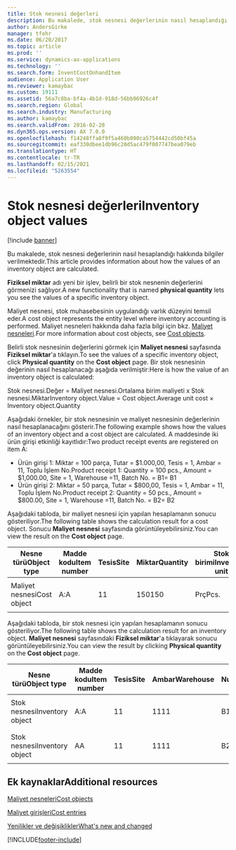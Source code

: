 ```yaml
---
title: Stok nesnesi değerleri
description: Bu makalede, stok nesnesi değerlerinin nasıl hesaplandığı hakkında bilgiler verilmektedir.
author: AndersGirke
manager: tfehr
ms.date: 06/20/2017
ms.topic: article
ms.prod: ''
ms.service: dynamics-ax-applications
ms.technology: ''
ms.search.form: InventCostOnhandItem
audience: Application User
ms.reviewer: kamaybac
ms.custom: 19111
ms.assetid: 56a7c8ba-bf4a-4b1d-918d-56bb96926c4f
ms.search.region: Global
ms.search.industry: Manufacturing
ms.author: kamaybac
ms.search.validFrom: 2016-02-28
ms.dyn365.ops.version: AX 7.0.0
ms.openlocfilehash: f14248ffa8f9f5a460b090ca5754442cd50bf45a
ms.sourcegitcommit: eaf330dbee1db96c20d5ac479f007747bea079eb
ms.translationtype: HT
ms.contentlocale: tr-TR
ms.lasthandoff: 02/15/2021
ms.locfileid: "5263554"
---
```

# <a name="inventory-object-values"></a><span data-ttu-id="51589-103">Stok nesnesi değerleri</span><span class="sxs-lookup"><span data-stu-id="51589-103">Inventory object values</span></span>

[!include [banner](../includes/banner.md)]

<span data-ttu-id="51589-104">Bu makalede, stok nesnesi değerlerinin nasıl hesaplandığı hakkında bilgiler verilmektedir.</span><span class="sxs-lookup"><span data-stu-id="51589-104">This article provides information about how the values of an inventory object are calculated.</span></span> 

<span data-ttu-id="51589-105">**Fiziksel miktar** adı yeni bir işlev, belirli bir stok nesnenin değerlerini görmenizi sağlıyor.</span><span class="sxs-lookup"><span data-stu-id="51589-105">A new functionality that is named **physical quantity** lets you see the values of a specific inventory object.</span></span> 

<span data-ttu-id="51589-106">Maliyet nesnesi, stok muhasebesinin uygulandığı varlık düzeyini temsil eder.</span><span class="sxs-lookup"><span data-stu-id="51589-106">A cost object represents the entity level where inventory accounting is performed.</span></span> <span data-ttu-id="51589-107">Maliyet nesneleri hakkında daha fazla bilgi için bkz. [Maliyet nesneleri](cost-object.md).</span><span class="sxs-lookup"><span data-stu-id="51589-107">For more information about cost objects, see [Cost objects](cost-object.md).</span></span> 

<span data-ttu-id="51589-108">Belirli stok nesnesinin değerlerini görmek için **Maliyet nesnesi** sayfasında **Fiziksel miktar**'a tıklayın.</span><span class="sxs-lookup"><span data-stu-id="51589-108">To see the values of a specific inventory object, click **Physical quantity** on the **Cost object** page.</span></span> <span data-ttu-id="51589-109">Bir stok nesnesinin değerinin nasıl hesaplanacağı aşağıda verilmiştir:</span><span class="sxs-lookup"><span data-stu-id="51589-109">Here is how the value of an inventory object is calculated:</span></span> 

<span data-ttu-id="51589-110">Stok nesnesi.Değer = Maliyet nesnesi.Ortalama birim maliyeti x Stok nesnesi.Miktar</span><span class="sxs-lookup"><span data-stu-id="51589-110">Inventory object.Value = Cost object.Average unit cost × Inventory object.Quantity</span></span> 

<span data-ttu-id="51589-111">Aşağıdaki örnekler, bir stok nesnesinin ve maliyet nesnesinin değerlerinin nasıl hesaplanacağını gösterir.</span><span class="sxs-lookup"><span data-stu-id="51589-111">The following example shows how the values of an inventory object and a cost object are calculated.</span></span> <span data-ttu-id="51589-112">A maddesinde iki ürün girişi etkinliği kayıtlıdır:</span><span class="sxs-lookup"><span data-stu-id="51589-112">Two product receipt events are registered on item A:</span></span>

-   <span data-ttu-id="51589-113">Ürün girişi 1: Miktar = 100 parça, Tutar = $1.000,00, Tesis = 1, Ambar = 11, Toplu İşlem No.</span><span class="sxs-lookup"><span data-stu-id="51589-113">Product receipt 1: Quantity = 100 pcs., Amount = $1,000.00, Site = 1, Warehouse =11, Batch No.</span></span> <span data-ttu-id="51589-114">= B1</span><span class="sxs-lookup"><span data-stu-id="51589-114">= B1</span></span>
-   <span data-ttu-id="51589-115">Ürün girişi 2: Miktar = 50 parça, Tutar = $800,00, Tesis = 1, Ambar = 11, Toplu İşlem No.</span><span class="sxs-lookup"><span data-stu-id="51589-115">Product receipt 2: Quantity = 50 pcs., Amount = $800.00, Site = 1, Warehouse =11, Batch No.</span></span> <span data-ttu-id="51589-116">= B2</span><span class="sxs-lookup"><span data-stu-id="51589-116">= B2</span></span>

<span data-ttu-id="51589-117">Aşağıdaki tabloda, bir maliyet nesnesi için yapılan hesaplamanın sonucu gösteriliyor.</span><span class="sxs-lookup"><span data-stu-id="51589-117">The following table shows the calculation result for a cost object.</span></span> <span data-ttu-id="51589-118">Sonucu **Maliyet nesnesi** sayfasında görüntüleyebilirsiniz.</span><span class="sxs-lookup"><span data-stu-id="51589-118">You can view the result on the **Cost object** page.</span></span>

<table style="width:100%;">
<colgroup>
<col width="14%" />
<col width="14%" />
<col width="14%" />
<col width="14%" />
<col width="14%" />
<col width="14%" />
<col width="14%" />
</colgroup>
<thead>
<tr class="header">
<th><span data-ttu-id="51589-119">Nesne türü</span><span class="sxs-lookup"><span data-stu-id="51589-119">Object type</span></span></th>
<th><span data-ttu-id="51589-120">Madde kodu</span><span class="sxs-lookup"><span data-stu-id="51589-120">Item number</span></span></th>
<th><span data-ttu-id="51589-121">Tesis</span><span class="sxs-lookup"><span data-stu-id="51589-121">Site</span></span></th>
<th><span data-ttu-id="51589-122">Miktar</span><span class="sxs-lookup"><span data-stu-id="51589-122">Quantity</span></span></th>
<th><span data-ttu-id="51589-123">Stok birimi</span><span class="sxs-lookup"><span data-stu-id="51589-123">Inventory unit</span></span></th>
<th><span data-ttu-id="51589-124">Değer</span><span class="sxs-lookup"><span data-stu-id="51589-124">Value</span></span></th>
<th><span data-ttu-id="51589-125">Ortalama birim maliyeti</span><span class="sxs-lookup"><span data-stu-id="51589-125">Average unit cost</span></span></th>
</tr>
</thead>
<tbody>
<tr class="odd">
<td><span data-ttu-id="51589-126">Maliyet nesnesi</span><span class="sxs-lookup"><span data-stu-id="51589-126">Cost object</span></span></td>
<td><span data-ttu-id="51589-127">A:</span><span class="sxs-lookup"><span data-stu-id="51589-127">A</span></span></td>
<td><span data-ttu-id="51589-128">1</span><span class="sxs-lookup"><span data-stu-id="51589-128">1</span></span></td>
<td><span data-ttu-id="51589-129">150</span><span class="sxs-lookup"><span data-stu-id="51589-129">150</span></span></td>
<td><span data-ttu-id="51589-130">Prç</span><span class="sxs-lookup"><span data-stu-id="51589-130">Pcs.</span></span></td>
<td><p><span data-ttu-id="51589-131">1.800,00 lira</span><span class="sxs-lookup"><span data-stu-id="51589-131">$1800.00</span></span></p></td>
<td><p><span data-ttu-id="51589-132">12,00 lira</span><span class="sxs-lookup"><span data-stu-id="51589-132">$12.00</span></span></p></td>
</tr>
</tbody>
</table>

<span data-ttu-id="51589-133">Aşağıdaki tabloda, bir stok nesnesi için yapılan hesaplamanın sonucu gösteriliyor.</span><span class="sxs-lookup"><span data-stu-id="51589-133">The following table shows the calculation result for an inventory object.</span></span> <span data-ttu-id="51589-134">**Maliyet nesnesi** sayfasındaki **Fiziksel miktar**'a tıklayarak sonucu görüntüleyebilirsiniz.</span><span class="sxs-lookup"><span data-stu-id="51589-134">You can view the result by clicking **Physical quantity** on the **Cost object** page.</span></span>

<table style="width:100%;">
<colgroup>
<col width="11%" />
<col width="11%" />
<col width="11%" />
<col width="11%" />
<col width="11%" />
<col width="11%" />
<col width="11%" />
<col width="11%" />
<col width="11%" />
</colgroup>
<thead>
<tr class="header">
<th><span data-ttu-id="51589-135">Nesne türü</span><span class="sxs-lookup"><span data-stu-id="51589-135">Object type</span></span></th>
<th><span data-ttu-id="51589-136">Madde kodu</span><span class="sxs-lookup"><span data-stu-id="51589-136">Item number</span></span></th>
<th><span data-ttu-id="51589-137">Tesis</span><span class="sxs-lookup"><span data-stu-id="51589-137">Site</span></span></th>
<th><span data-ttu-id="51589-138">Ambar</span><span class="sxs-lookup"><span data-stu-id="51589-138">Warehouse</span></span></th>
<th><span data-ttu-id="51589-139">Bordro Numarası</span><span class="sxs-lookup"><span data-stu-id="51589-139">Batch No.</span></span></th>
<th><span data-ttu-id="51589-140">Miktar</span><span class="sxs-lookup"><span data-stu-id="51589-140">Quantity</span></span></th>
<th><span data-ttu-id="51589-141">Stok birimi</span><span class="sxs-lookup"><span data-stu-id="51589-141">Inventory unit</span></span></th>
<th><span data-ttu-id="51589-142">Değer</span><span class="sxs-lookup"><span data-stu-id="51589-142">Value</span></span></th>
<th><span data-ttu-id="51589-143">Ortalama birim maliyeti</span><span class="sxs-lookup"><span data-stu-id="51589-143">Average unit cost</span></span></th>
</tr>
</thead>
<tbody>
<tr class="odd">
<td><span data-ttu-id="51589-144">Stok nesnesi</span><span class="sxs-lookup"><span data-stu-id="51589-144">Inventory object</span></span></td>
<td><span data-ttu-id="51589-145">A:</span><span class="sxs-lookup"><span data-stu-id="51589-145">A</span></span></td>
<td><span data-ttu-id="51589-146">1</span><span class="sxs-lookup"><span data-stu-id="51589-146">1</span></span></td>
<td><span data-ttu-id="51589-147">11</span><span class="sxs-lookup"><span data-stu-id="51589-147">11</span></span></td>
<td><span data-ttu-id="51589-148">B1</span><span class="sxs-lookup"><span data-stu-id="51589-148">B1</span></span></td>
<td><span data-ttu-id="51589-149">100</span><span class="sxs-lookup"><span data-stu-id="51589-149">100</span></span></td>
<td><span data-ttu-id="51589-150">Prç</span><span class="sxs-lookup"><span data-stu-id="51589-150">Pcs.</span></span></td>
<td><p><span data-ttu-id="51589-151">1.200,00 lira</span><span class="sxs-lookup"><span data-stu-id="51589-151">$1200.00</span></span></p></td>
<td><p><span data-ttu-id="51589-152">12,00 lira</span><span class="sxs-lookup"><span data-stu-id="51589-152">$12.00</span></span></p></td>
</tr>
<tr class="even">
<td><span data-ttu-id="51589-153">Stok nesnesi</span><span class="sxs-lookup"><span data-stu-id="51589-153">Inventory object</span></span></td>
<td><span data-ttu-id="51589-154">A</span><span class="sxs-lookup"><span data-stu-id="51589-154">A</span></span></td>
<td><span data-ttu-id="51589-155">1</span><span class="sxs-lookup"><span data-stu-id="51589-155">1</span></span></td>
<td><span data-ttu-id="51589-156">11</span><span class="sxs-lookup"><span data-stu-id="51589-156">11</span></span></td>
<td><span data-ttu-id="51589-157">B2</span><span class="sxs-lookup"><span data-stu-id="51589-157">B2</span></span></td>
<td><span data-ttu-id="51589-158">50</span><span class="sxs-lookup"><span data-stu-id="51589-158">50</span></span></td>
<td><span data-ttu-id="51589-159">Prç</span><span class="sxs-lookup"><span data-stu-id="51589-159">Pcs.</span></span></td>
<td><p><span data-ttu-id="51589-160">600,00 lira.</span><span class="sxs-lookup"><span data-stu-id="51589-160">$600.00</span></span></p></td>
<td><p><span data-ttu-id="51589-161">12,00 lira</span><span class="sxs-lookup"><span data-stu-id="51589-161">$12.00</span></span></p></td>
</tr>
</tbody>
</table>



<a name="additional-resources"></a><span data-ttu-id="51589-162">Ek kaynaklar</span><span class="sxs-lookup"><span data-stu-id="51589-162">Additional resources</span></span>
--------

[<span data-ttu-id="51589-163">Maliyet nesneleri</span><span class="sxs-lookup"><span data-stu-id="51589-163">Cost objects</span></span>](cost-object.md)

[<span data-ttu-id="51589-164">Maliyet girişleri</span><span class="sxs-lookup"><span data-stu-id="51589-164">Cost entries</span></span>](cost-entries.md)

[<span data-ttu-id="51589-165">Yenilikler ve değişiklikler</span><span class="sxs-lookup"><span data-stu-id="51589-165">What's new and changed</span></span>](../../fin-and-ops/get-started/whats-new-changed.md)





[!INCLUDE[footer-include](../../includes/footer-banner.md)]